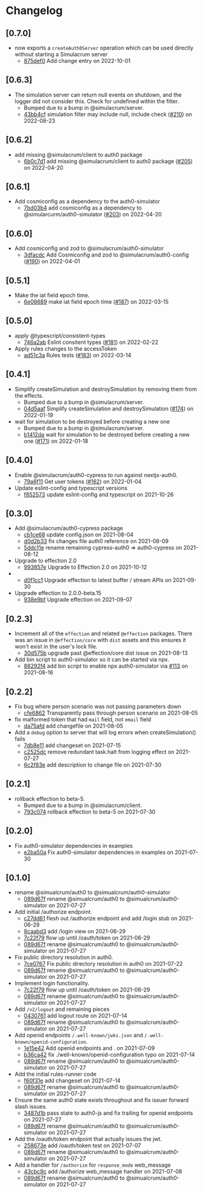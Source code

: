 # Changelog

## \[0.7.0]

- now exports a `createAuth0Server` operation which can be used directly without
  starting a Simulacrum server
  - [875def0](https://github.com/thefrontside/simulacrum/commit/875def0277a9c6d6d1f5ea05d8dbffcfcc65d1a2) Add change entry on 2022-10-01

## \[0.6.3]

- The simulation server can return null events on shutdown, and the logger did not consider this. Check for undefined within the filter.
  - Bumped due to a bump in @simulacrum/server.
  - [43bb4cf](https://github.com/thefrontside/simulacrum/commit/43bb4cfde8884595496ecdd27f6c94ceff95765d) simulation filter may include null, include check ([#210](https://github.com/thefrontside/simulacrum/pull/210)) on 2022-08-23

## \[0.6.2]

- add missing @simulacrum/client to auth0 package
  - [6b0c7d1](https://github.com/thefrontside/simulacrum/commit/6b0c7d1cdca0f19455b5e9017216520bcae06ff2) add missing @simulacrum/client to auth0 package ([#205](https://github.com/thefrontside/simulacrum/pull/205)) on 2022-04-20

## \[0.6.1]

- Add cosmiconfig as a dependency to the auth0-simulator
  - [7bd03b4](https://github.com/thefrontside/simulacrum/commit/7bd03b4313bd34a498c06bf8823f9e1559df4d38) add cosmiconfig as a dependency to @simularcurm/auth0-simulator ([#203](https://github.com/thefrontside/simulacrum/pull/203)) on 2022-04-20

## \[0.6.0]

- Add cosmiconfig and zod to @simulacrum/auth0-simulator
  - [3dfacdc](https://github.com/thefrontside/simulacrum/commit/3dfacdcf84ca55a7f965dd297675245efb794f69) Add Cosmiconfig and zod to @simulacrum/auth0-config ([#190](https://github.com/thefrontside/simulacrum/pull/190)) on 2022-04-01

## \[0.5.1]

- Make the iat field epoch time.
  - [6e08689](https://github.com/thefrontside/simulacrum/commit/6e086899eaf085d1e12e2c8edfea56139d8b705b) make iat field epoch time ([#187](https://github.com/thefrontside/simulacrum/pull/187)) on 2022-03-15

## \[0.5.0]

- apply @typescript/consistent-types
  - [746a2ab](https://github.com/thefrontside/simulacrum/commit/746a2ab46333ff836808dd4d1bf8e98f2a20afae) Eslint consitent types ([#181](https://github.com/thefrontside/simulacrum/pull/181)) on 2022-02-22
- Apply rules changes to the accessToken
  - [ad51c3a](https://github.com/thefrontside/simulacrum/commit/ad51c3af6f74aad72b00e3ea71fc01042a6287c5) Rules tests ([#183](https://github.com/thefrontside/simulacrum/pull/183)) on 2022-03-14

## \[0.4.1]

- Simplify createSimulation and destroySimulation by removing them from the effects.
  - Bumped due to a bump in @simulacrum/server.
  - [04d5aaf](https://github.com/thefrontside/simulacrum/commit/04d5aaf0077d744badd8739936aad328156d64e2) Simplify createSimulation and destroySimulation ([#174](https://github.com/thefrontside/simulacrum/pull/174)) on 2022-01-19
- wait for simulation to be destroyed before creating a new one
  - Bumped due to a bump in @simulacrum/server.
  - [b1412da](https://github.com/thefrontside/simulacrum/commit/b1412daa2d7846ec4c8eefeea2dfbf94e19b7261) wait for simulation to be destroyed before creating a new one ([#171](https://github.com/thefrontside/simulacrum/pull/171)) on 2022-01-18

## \[0.4.0]

- Enable @simulacrum/auth0-cypress to run against nextjs-auth0.
  - [79a6f11](https://github.com/thefrontside/simulacrum/commit/79a6f11e6a5d516314182d5466f0d9657465c92e) Get user tokens ([#162](https://github.com/thefrontside/simulacrum/pull/162)) on 2022-01-04
- Update eslint-config and typescript versions
  - [f852573](https://github.com/thefrontside/simulacrum/commit/f852573daefaf3da2675b1233c3c2db38a2b43ba) update eslint-config and typescript on 2021-10-26

## \[0.3.0]

- Add @simulacrum/auth0-cypress package
  - [cb1ce68](https://github.com/thefrontside/simulacrum/commit/cb1ce68e6892532e1a4da82f736baaefe5ea2c09) update config.json on 2021-08-04
  - [d0d2b33](https://github.com/thefrontside/simulacrum/commit/d0d2b33be40aaec3c2496a2439f9b3539df3b081) fix changes file auth0 reference on 2021-08-09
  - [5ddc11e](https://github.com/thefrontside/simulacrum/commit/5ddc11e8a533241b4db3883595e0b2badcd05a9c) rename remaining cypress-auth0 => auth0-cypress on 2021-08-12
- Upgrade to effection 2.0
  - [993857e](https://github.com/thefrontside/simulacrum/commit/993857e98b2d74a2cfbca255c5b82573f2db7a80) Upgrade to Effection 2.0 on 2021-10-12
- - [d0f1cc1](https://github.com/thefrontside/simulacrum/commit/d0f1cc192fd1266bbb1eef2e644f8042546e060b) Upgrade effection to latest buffer / stream APIs on 2021-09-30
- Upgrade effection to 2.0.0-beta.15
  - [938e9bf](https://github.com/thefrontside/simulacrum/commit/938e9bfcabfcdc5806ecba01a909432b3de29971) Upgrade effection on 2021-09-07

## \[0.2.3]

- Increment all of the `effection` and related `@effection` packages. There was an issue in `@effection/core` with `dist` assets and this ensures it won't exist in the user's lock file.
  - [30d575b](https://github.com/thefrontside/simulacrum/commit/30d575bc652a5329d67568b013f657691d1d86b6) upgrade past @effection/core dist issue on 2021-08-13
- Add bin script to auth0-simulator so it can be started via npx.
  - [88292f4](https://github.com/thefrontside/simulacrum/commit/88292f4f7f0f73ad8832943abcf342d7756fa2b5) add bin script to enable npx auth0-simulator via [#113](https://github.com/thefrontside/simulacrum/pull/113) on 2021-08-16

## \[0.2.2]

- Fix bug where person scenario was not passing parameters down
  - [cfe6862](https://github.com/thefrontside/simulacrum/commit/cfe68622e3609336e0cde6ea40c3d144710c3734) Transparently pass through person scenario on 2021-08-05
- fix malformed token that had `mail` field, not `email` field
  - [da75afd](https://github.com/thefrontside/simulacrum/commit/da75afdd0b5c47901e05ae7df5a4f968d0d2d613) add changefile on 2021-08-05
- Add a `debug` option to server that will log errors when
  createSimulation() fails
  - [7db8e11](https://github.com/thefrontside/simulacrum/commit/7db8e110f5d262f37d7dbf670d10a98cfe29f066) add changeset on 2021-07-15
  - [c2525dc](https://github.com/thefrontside/simulacrum/commit/c2525dcab303cc37a638c7cefe180ef9926ab9ee) remove redundant task.halt from logging effect on 2021-07-27
  - [6c2f83e](https://github.com/thefrontside/simulacrum/commit/6c2f83e5b183906a0a45ec6f3b8c8b06369dbfdb) add description to change file on 2021-07-30

## \[0.2.1]

- rollback effection to beta-5.
  - Bumped due to a bump in @simulacrum/client.
  - [793c074](https://github.com/thefrontside/simulacrum/commit/793c074c73d4958a9db5231b7ffdd54b5f103d4a) rollback effection to beta-5 on 2021-07-30

## \[0.2.0]

- Fix auth0-simulator dependencies in examples
  - [e2ba50a](https://github.com/thefrontside/simulacrum/commit/e2ba50ae8371dea129d5e981d91da93c07fd5e5c) Fix auth0-simulator dependencies in examples on 2021-07-30

## \[0.1.0]

- rename @simualcrum/auth0 to @simualcrum/auth0-simulator
  - [089d67f](https://github.com/thefrontside/simulacrum/commit/089d67f270fa3f9706ed69099631a19fffc822c3) rename @simualcrum/auth0 to @simualcrum/auth0-simulator on 2021-07-27
- Add initial /authorize endpoint.
  - [c27dd61](https://github.com/thefrontside/simulacrum/commit/c27dd61c86eb675d66f4a770cb588e0711f0fc88) flesh out /authorize endpoint and add /login stub on 2021-06-29
  - [8caabd3](https://github.com/thefrontside/simulacrum/commit/8caabd3295580b6c94fb7f6347487db0654cf040) add /login view on 2021-06-29
  - [7c22f79](https://github.com/thefrontside/simulacrum/commit/7c22f799629e69859c04938f9dbedc7f775bf1a8) flow up until /oauth/token on 2021-06-29
  - [089d67f](https://github.com/thefrontside/simulacrum/commit/089d67f270fa3f9706ed69099631a19fffc822c3) rename @simualcrum/auth0 to @simualcrum/auth0-simulator on 2021-07-27
- Fix public directory resolution in auth0.
  - [7ce0767](https://github.com/thefrontside/simulacrum/commit/7ce076758d3c25e07ee8a62715518b9c3d87dd5e) Fix public directory resolution in auth0 on 2021-07-22
  - [089d67f](https://github.com/thefrontside/simulacrum/commit/089d67f270fa3f9706ed69099631a19fffc822c3) rename @simualcrum/auth0 to @simualcrum/auth0-simulator on 2021-07-27
- Implement login functionality.
  - [7c22f79](https://github.com/thefrontside/simulacrum/commit/7c22f799629e69859c04938f9dbedc7f775bf1a8) flow up until /oauth/token on 2021-06-29
  - [089d67f](https://github.com/thefrontside/simulacrum/commit/089d67f270fa3f9706ed69099631a19fffc822c3) rename @simualcrum/auth0 to @simualcrum/auth0-simulator on 2021-07-27
- Add `/v2/logout` and remaining pieces
  - [0430761](https://github.com/thefrontside/simulacrum/commit/0430761982c8819b3eb4fe7335c2b2f0505b9a92) add logout route on 2021-07-14
  - [089d67f](https://github.com/thefrontside/simulacrum/commit/089d67f270fa3f9706ed69099631a19fffc822c3) rename @simualcrum/auth0 to @simualcrum/auth0-simulator on 2021-07-27
- Add openid endpoints `/.well-known/jwks.json` and `/.well-known/openid-configuration`.
  - [1e15e42](https://github.com/thefrontside/simulacrum/commit/1e15e42c57bb4208d30f12afe14d000c47e400b9) Add openid endpoints  and . on 2021-07-09
  - [b36ca42](https://github.com/thefrontside/simulacrum/commit/b36ca42a0fd0c77c16a6139b0ac3a1303f40ebd9) fix ./well-known/openid-configuration typo on 2021-07-14
  - [089d67f](https://github.com/thefrontside/simulacrum/commit/089d67f270fa3f9706ed69099631a19fffc822c3) rename @simualcrum/auth0 to @simualcrum/auth0-simulator on 2021-07-27
- Add the initial rules-runner code
  - [f60f31e](https://github.com/thefrontside/simulacrum/commit/f60f31e8ea65d08f45c472e5a945cc7f2c2dfd1e) add changeset on 2021-07-14
  - [089d67f](https://github.com/thefrontside/simulacrum/commit/089d67f270fa3f9706ed69099631a19fffc822c3) rename @simualcrum/auth0 to @simualcrum/auth0-simulator on 2021-07-27
- Ensure the same auth0 state exists throughout and fix issuer forward slash issues.
  - [3487d1b](https://github.com/thefrontside/simulacrum/commit/3487d1bd056ca105dde3283a164f672724b5f92d) pass state to auth0-js and fix trailing for openid endpoints on 2021-07-27
  - [089d67f](https://github.com/thefrontside/simulacrum/commit/089d67f270fa3f9706ed69099631a19fffc822c3) rename @simualcrum/auth0 to @simualcrum/auth0-simulator on 2021-07-27
- Add the /oauth/token endpoint that actually issues the jwt.
  - [258673e](https://github.com/thefrontside/simulacrum/commit/258673e6dd815f102c5893c1c13a49c3a1b2dfb4) add /oauth/token test on 2021-07-07
  - [089d67f](https://github.com/thefrontside/simulacrum/commit/089d67f270fa3f9706ed69099631a19fffc822c3) rename @simualcrum/auth0 to @simualcrum/auth0-simulator on 2021-07-27
- Add a handler for `/authorize` for `response_mode` web_message
  - [43cbc9c](https://github.com/thefrontside/simulacrum/commit/43cbc9c513c8f27dddbade8733c5f61d7bc17348) add /authorize web_message handler on 2021-07-08
  - [089d67f](https://github.com/thefrontside/simulacrum/commit/089d67f270fa3f9706ed69099631a19fffc822c3) rename @simualcrum/auth0 to @simualcrum/auth0-simulator on 2021-07-27
